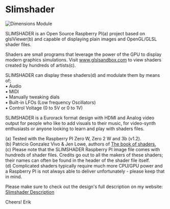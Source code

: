 # Slimshader

![Dimensions Module](https://www.erikoostveen.co.uk/assets/img/portfolio/item-2.jpg)

SLIMSHADER is an Open Source Raspberry PI(a) project based on glslViewer(b) and capable of displaying plain images and OpenGL/GLSL shader files.

Shaders are small programs that leverage the power of the GPU to display modern graphics simulations. Visit <a href="https://glslsandbox.com/" target="_blank">www.glslsandbox.com</a> to view shaders created by hundreds of artists(c).

SLIMSHADER can display these shaders(d) and modulate them by means of;
<br/>&#9642; Audio
<br/>&#9642; MIDI
<br/>&#9642; Manually tweaking dials
<br/>&#9642; Built-in LFOs (Low frequency Oscillators)
<br/>&#9642; Control Voltage (0 to 5V or 0 to 1V)

SLIMSHADER is a Eurorack format design with HDMI and Analog video output for people who like to add visuals to their music, for video-synth enthusiasts or anyone looking to learn and play with shaders files.

(a) Tested with the Raspberry PI Zero W, Zero 2 W and 3b (v1.2).
<br>(b) Patricio Gonzalez Vivo & Jen Lowe, authors of <a href="https://www.thebookofshaders.com" target="_blank">The book of shaders.</a>
<br>(c) Please note that the SLIMSHADER Raspberry PI image file comes with hundreds of shader files. Credits go out to all the makers of these shaders; their names can often be found in the header of the shader file itself.
<br>(d) Complicated shaders typically require much more CPU/GPU power and a Raspberry PI is not always able to deliver unfortunately - please keep that in mind.

Please make sure to check out the design's full description on my website: <a href="https://www.erikoostveen.co.uk/Slimshader.html" target="_blank">Slimshader Description</a> 

Cheers! Erik
